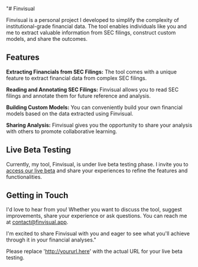 "# Finvisual

Finvisual is a personal project I developed to simplify the complexity of institutional-grade financial data. The tool enables individuals like you and me to extract valuable information from SEC filings, construct custom models, and share the outcomes. 

## Features

**Extracting Financials from SEC Filings:** The tool comes with a unique feature to extract financial data from complex SEC filings.

**Reading and Annotating SEC Filings:** Finvisual allows you to read SEC filings and annotate them for future reference and analysis.

**Building Custom Models:** You can conveniently build your own financial models based on the data extracted using Finvisual.

**Sharing Analysis:** Finvisual gives you the opportunity to share your analysis with others to promote collaborative learning.

## Live Beta Testing

Currently, my tool, Finvisual, is under live beta testing phase. I invite you to [access our live beta](http://yoururl.here) and share your experiences to refine the features and functionalities.

## Getting in Touch

I'd love to hear from you! Whether you want to discuss the tool, suggest improvements, share your experience or ask questions. You can reach me at contact@finvisual.app.

I'm excited to share Finvisual with you and eager to see what you'll achieve through it in your financial analyses."

Please replace 'http://yoururl.here' with the actual URL for your live beta testing.
